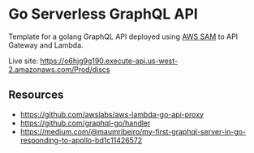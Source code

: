 # Go Serverless GraphQL API

Template for a golang GraphQL API deployed using [AWS SAM](https://docs.aws.amazon.com/serverless-application-model/index.html) to API Gateway and Lambda.

Live site: https://o6hjg9g190.execute-api.us-west-2.amazonaws.com/Prod/discs

## Resources

- https://github.com/awslabs/aws-lambda-go-api-proxy
- https://github.com/graphql-go/handler
- https://medium.com/@maumribeiro/my-first-graphql-server-in-go-responding-to-apollo-bd1c11426572
